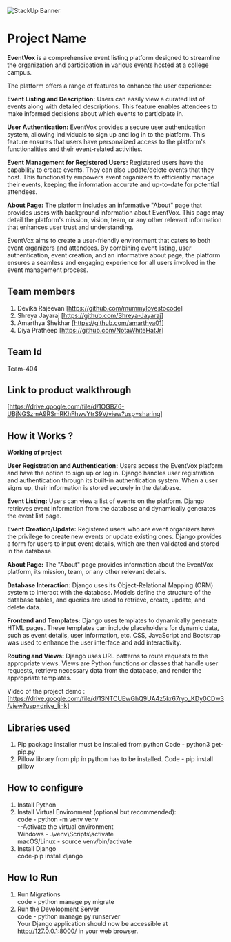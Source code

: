 ![StackUp Banner]([https://tinkerhub.frappe.cloud/files/stackup%20banner.jpeg])
# Project Name
**EventVox** is a comprehensive event listing platform designed to streamline the organization and participation in various events hosted at a college campus. 

The platform offers a range of features to enhance the user experience:

**Event Listing and Description:** Users can easily view a curated list of events along with detailed descriptions. This feature enables attendees to make informed decisions about which events to participate in.

**User Authentication:** EventVox provides a secure user authentication system, allowing individuals to sign up and log in to the platform. This feature ensures that users have personalized access to the platform's functionalities and their event-related activities.

**Event Management for Registered Users:** Registered users have the capability to create events. They can also update/delete events that they host. This functionality empowers event organizers to efficiently manage their events, keeping the information accurate and up-to-date for potential attendees.

**About Page:** The platform includes an informative "About" page that provides users with background information about EventVox. This page may detail the platform's mission, vision, team, or any other relevant information that enhances user trust and understanding.

EventVox aims to create a user-friendly environment that caters to both event organizers and attendees. By combining event listing, user authentication, event creation, and an informative about page, the platform ensures a seamless and engaging experience for all users involved in the event management process.

## Team members
1. Devika Rajeevan [https://github.com/mummylovestocode]
2. Shreya Jayaraj [https://github.com/Shreya-Jayaraj]
3. Amarthya Shekhar [https://github.com/amarthya01]
4. Diya Pratheep [https://github.com/NotaWhiteHatJr]
   
## Team Id
Team-404

## Link to product walkthrough
[https://drive.google.com/file/d/1OGBZ6-UBjNGSzmA9RSmRKhFhwvYtrS9V/view?usp=sharing]

## How it Works ?
**Working of project**

**User Registration and Authentication:** Users access the EventVox platform and have the option to sign up or log in. Django handles user registration and authentication through its built-in authentication system. When a user signs up, their information is stored securely in the database.

**Event Listing:** Users can view a list of events on the platform. Django retrieves event information from the database and dynamically generates the event list page.

**Event Creation/Update:** Registered users who are event organizers have the privilege to create new events or update existing ones. Django provides a form for users to input event details, which are then validated and stored in the database.

**About Page:** The "About" page provides information about the EventVox platform, its mission, team, or any other relevant details. 

**Database Interaction:** Django uses its Object-Relational Mapping (ORM) system to interact with the database. Models define the structure of the database tables, and queries are used to retrieve, create, update, and delete data.

**Frontend and Templates:** Django uses templates to dynamically generate HTML pages. These templates can include placeholders for dynamic data, such as event details, user information, etc. CSS, JavaScript and Bootstrap was used to enhance the user interface and add interactivity.

**Routing and Views:** Django uses URL patterns to route requests to the appropriate views. Views are Python functions or classes that handle user requests, retrieve necessary data from the database, and render the appropriate templates. 

Video of the project demo : [https://drive.google.com/file/d/1SNTCUEwGhQ9UA4z5kr67ryo_KDy0CDw3/view?usp=drive_link]

## Libraries used
1. Pip package installer must be installed from python
   Code - python3 get-pip.py
3. Pillow library from pip in python has to be installed.
   Code - pip install pillow


## How to configure
1. Install Python  
2. Install Virtual Environment (optional but recommended):  
code - python -m venv venv  
	--Activate the virtual environment  
		Windows - .\venv\Scripts\activate  
		macOS/Linux - source venv/bin/activate  
3. Install Django  
code-pip install django

## How to Run
1. Run Migrations  
code - python manage.py migrate  
2. Run the Development Server  
code - python manage.py runserver  
Your Django application should now be accessible at http://127.0.0.1:8000/ in your web browser.  
